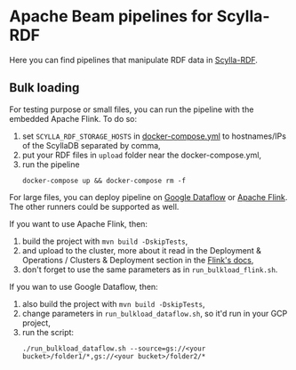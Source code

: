 # Apache Beam pipelines for Scylla-RDF

Here you can find pipelines that manipulate RDF data in [Scylla-RDF](https://github.com/DataFabricRus/scylla-rdf).

## Bulk loading

For testing purpose or small files, you can run the pipeline with the embedded Apache Flink. To do so: 
 
  1. set `SCYLLA_RDF_STORAGE_HOSTS` in [docker-compose.yml](https://github.com/DataFabricRus/scylla-beam-pipelines/blob/master/docker-compose.yml)
to hostnames/IPs of the ScyllaDB separated by comma,
  1. put your RDF files in `upload` folder near the docker-compose.yml,
  1. run the pipeline
        ```
        docker-compose up && docker-compose rm -f
        ```

For large files, you can deploy pipeline on [Google Dataflow](https://cloud.google.com/dataflow/) or 
[Apache Flink](https://flink.apache.org/). The other runners could be supported as well.

If you want to use Apache Flink, then:

  1. build the project with `mvn build -DskipTests`,
  1. and upload to the cluster, more about it read in the Deployment & Operations / Clusters & Deployment section in the [Flink's docs](https://ci.apache.org/projects/flink/flink-docs-release-1.7/),
  1. don't forget to use the same parameters as in `run_bulkload_flink.sh`.
  
If you wan to use Google Dataflow, then:

  1. also build the project with `mvn build -DskipTests`,
  1. change parameters in `run_bulkload_dataflow.sh`, so it'd run in your GCP project,
  1. run the script:
      ```
      ./run_bulkload_dataflow.sh --source=gs://<your bucket>/folder1/*,gs://<your bucket>/folder2/*
      ``` 
